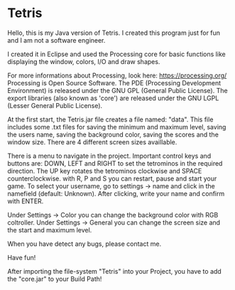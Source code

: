# Tetris
Hello, this is my Java version of Tetris. I created this program just for fun and I am not a
software engineer.

I created it in Eclipse and used the Processing core for basic 
functions like displaying the window, colors, I/O and draw shapes.

For more informations about Processing, look here: https://processing.org/
Processing is Open Source Software. The PDE (Processing Development Environment) is released 
under the GNU GPL (General Public License). The export libraries (also known as 'core') are 
released under the GNU LGPL (Lesser General Public License).

At the first start, the Tetris.jar file creates a file named: "data". This file includes some .txt
files for saving the minimum and maximum level, saving the users name, saving the background color, 
saving the scores and the window size. There are 4 different screen sizes availlable.

There is a menu to navigate in the project. Important control keys and buttons are: DOWN, LEFT and RIGHT to set
the tetrominos in the required direction. The UP key rotates the tetrominos clockwise and SPACE counterclockwise.
with R, P and S you can restart, pause and start your game.
To select your username, go to settings -> name and click in the namefield (default: Unknown). After clicking, write
your name and confirm with ENTER.

Under Settings -> Color you can change the background color with RGB coltroller. Under Settings -> General
you can change the screen size and the start and maximum level.

When you have detect any bugs, please contact me.

Have fun!

After importing the file-system "Tetris" into your Project, you have to add the "core.jar" to your Build Path!

